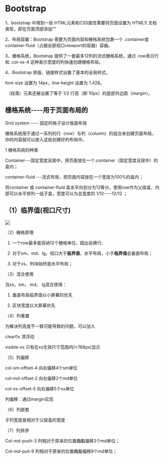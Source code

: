 # Bootstrap 

1、bootstrap 中用到一些 HTML元素和CSS属性需要将页面设置为 HTML5 文档类型，即在页面顶部添加“<!DOCTYPE html>”

2、布局容器：Bootstrap 需要为页面内容和栅格系统包裹一个 .container或container-fluid（占据全部视口viewport的容器）容器。

3、栅格系统，Bootstrap 提供了一套最多12列的流式栅格系统，通过 .row表示行 和 .col-xs-4 这种表示宽度的列快速创建栅格布局。

4、Bootstrap 排版、链接样式设置了基本的全局样式。

  font-size 设置为 14px，line-height 设置为 1.428。

<p> （段落）元素还被设置了等于 1/2 行高（即 10px）的底部外边距（margin）。

## **栅格系统**----用于页面布局的

Grid system ---- 固定的格子设计版面布局

 栅格系统用于通过一系列的行（row）与列（column）的组合来创建页面布局，你的内容就可以放入这些创建好的布局中。

1 栅格系统的种类

Container---固定宽度且居中，把页面放在一个.container（固定宽度且居中）的盒内；

container-fluid ---流式布局，把页面内容放在一个宽度为100%的盒内；

 

将container 或 container-fluid 盒水平向划分为12等分，使用row作为父级盒，内部可以水平排列一组子盒，宽度可以为总宽度的 1/12----12/12 ；

 

## （1）临界值(视口尺寸)

<img src="file:///D:/feiq/Program%20Files/feiq/Recv%20Files/JS2/day25-bootstrap/00-%E7%AC%94%E8%AE%B0_files/%E5%BE%AE%E4%BF%A1%E6%88%AA%E5%9B%BE_20180825225910.png" />



（2）栅格原理

1) 一个row最多能容纳12个栅格单位，超出会换行;

2) 对于sm、md、lg，视口大于**临界值**，水平布局，小于**临界值**会垂直布局；

3) 对于xs，列块始终是水平布局；

 

（3）混合使用

当xs，sm， md， lg混合使用：

1) 垂直布局临界值以小屏幕的优先

2) 区块宽度以大屏幕优先

 

（4）列重置

为解决列高度不一致可能导致的问题，可以加入

<div class="row">

<div class="col-md-6"></div>

<div class="col-md-6"></div>

<div class="clearfix visible-xs"></div>

 

clearfix   清浮动  

visible-xs 只有在xs生效尺寸范围内(<768px)显示

 

 

（5）列偏移

col-sm-offset-4         向右偏移4个sm单位

col-md-offset-2        向右偏移2个md单位

col-xs-offset-5          向右偏移5个xs单位

列偏移：通过margin实现

 

（6）列嵌套

子列宽度是相对于父级盒的宽度

 

（7）列排序

Col-md-push-3 列相对于原来的位置**向右**偏移3个md单位；

Col-md-pull-9   列相对于原来的位置**向左**偏移9个md单位；

 